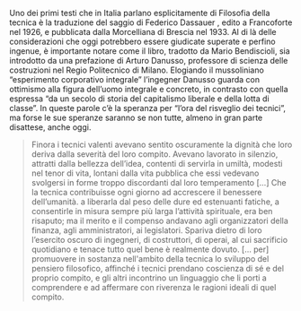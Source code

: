 ---
---
Uno dei primi testi che in Italia parlano esplicitamente di Filosofia della tecnica è la traduzione del saggio di Federico Dassauer , edito a Francoforte nel 1926, e pubblicata dalla Morcelliana di Brescia nel 1933. Al di là delle considerazioni che oggi potrebbero essere giudicate superate e perfino ingenue, è importante notare come il libro, tradotto da Mario Bendiscioli, sia introdotto da una prefazione di Arturo Danusso, professore di scienza delle costruzioni nel Regio Politecnico di Milano. Elogiando il mussoliniano “esperimento corporativo integrale” l’ingegner Danusso guarda con ottimismo alla figura dell’uomo integrale e concreto, in contrasto con quella espressa “da un secolo di storia del capitalismo liberale e della lotta di classe”. In queste parole c’è la speranza per “l’ora del risveglio dei tecnici”, ma forse le sue speranze saranno se non tutte, almeno in gran parte disattese, anche oggi.

> Finora i tecnici valenti avevano sentito oscuramente la dignità che loro deriva dalla severità del loro compito. Avevano lavorato in silenzio, attratti dalla bellezza dell’idea, contenti di servirla in umiltà, modesti nel tenor di vita, lontani dalla vita pubblica che essi vedevano svolgersi in forme troppo discordanti dal loro temperamento […] Che la tecnica contribuisse ogni giorno ad accrescere il benessere dell’umanità. a liberarla dal peso delle dure ed estenuanti fatiche, a consentirle in misura sempre più larga l’attività spirituale, era ben risaputo; ma il merito e il compenso andavano agli organizzatori della finanza, agli amministratori, ai legislatori. Spariva dietro di loro l’esercito oscuro di ingegneri, di costruttori, di operai, al cui sacrificio quotidiano e tenace tutto quel bene è realmente dovuto. [… per] promuovere in sostanza nell'ambito della tecnica lo sviluppo del pensiero filosofico, affinché i tecnici prendano coscienza di sé e del proprio compito, e gli altri incontrino un linguaggio che li porti a comprendere e ad affermare con riverenza le ragioni ideali di quel compito.  